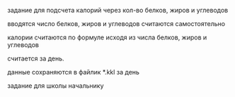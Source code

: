 <p>задание для подсчета калорий через кол-во белков, жиров и углеводов</p>
<p>вводятся число белков, жиров и углеводов считаются самостоятельно</p>
<p>калории считаются по формуле исходя из числа белков, жиров и углеводов </p>
<p>считается за день. </p>
<p>данные сохраняются в файлик *.kkl за день</p>
<p>задание для школы начальнику</p>
